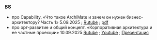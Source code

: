 ### BS
- про Capability. «Что такое ArchiMate и зачем он нужен бизнес-архитектору? Часть 1» 5.09.2025 ; [Rutube](https://rutube.ru/video/6e26868d762a95eb909c11f4087c2509/) ; [pdf](https://www.businessstudio.ru/upload/files/archimate%20_business_arch%201.pdf)
- про орг-развитие и общий концепт. «Корпоративная архитектура и ее частные проекции» 10.09.2025 [Rutube](https://rutube.ru/video/c369c8d77d5867fcc951b89189124def/) ; [Youtube](https://youtu.be/0XrRyTWPfpY) ; [Презентация](https://www.businessstudio.ru/upload/files/Korporativnaya%20arhitektura%20i%20ee%20chastnye%20proekcii.pdf)

